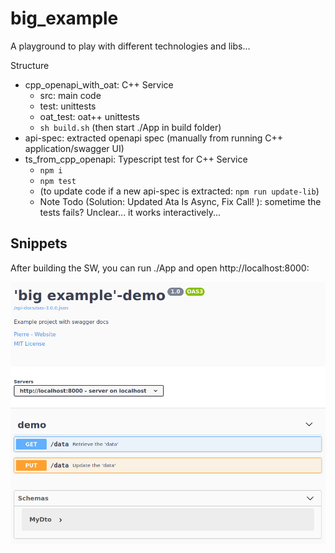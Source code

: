 # big_example

A playground to play with different technologies and libs...

Structure
 * cpp_openapi_with_oat: C++ Service
    * src: main code
    * test: unittests
    * oat_test: oat++ unittests
    * `sh build.sh` (then start ./App in build folder)
 * api-spec: extracted openapi spec (manually from running C++ application/swagger UI)
 * ts_from_cpp_openapi: Typescript test for C++ Service
    * `npm i`
    * `npm test`
    * (to update code if a new api-spec is extracted: `npm run update-lib`)
    * Note Todo (Solution: Updated Ata Is Async,  Fix Call! ): sometime the tests fails? Unclear... it works interactively...

## Snippets

After building the SW, you can run ./App and open http://localhost:8000:

![swagger](doc/swagger.png)
